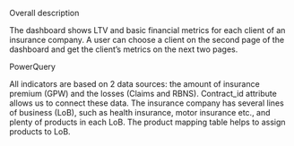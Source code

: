 Overall description

The dashboard shows LTV and basic financial metrics for each client of an insurance company. A user can choose a client on the second page of the dashboard and get the client’s metrics on the next two pages. 

PowerQuery

All indicators are based on 2 data sources: the amount of insurance premium (GPW) and the losses (Claims and RBNS). Contract_id attribute allows us to connect these data. The insurance company has several lines of business (LoB), such as health insurance, motor insurance etc., and plenty of products in each LoB. The product mapping table helps to assign products to LoB.
